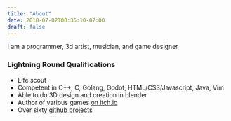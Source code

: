 ```yaml
---
title: "About"
date: 2018-07-02T00:36:10-07:00
draft: false
---
```


I am a programmer, 3d artist, musician, and game designer

### Lightning Round Qualifications

* Life scout
* Competent in C++, C, Golang, Godot, HTML/CSS/Javascript, Java, Vim
* Able to do 3D design and creation in blender
* Author of various games [on itch.io](https://creikey.itch.io/)
* Over sixty [github projects](https://github.com/creikey)